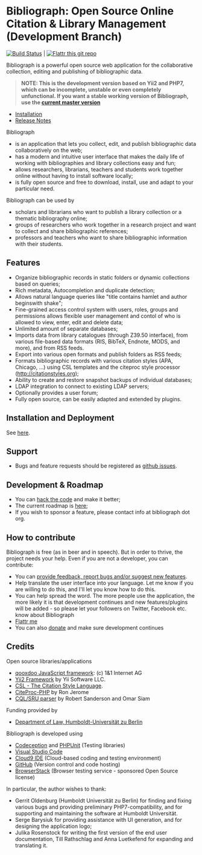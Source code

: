 # Bibliograph: Open Source Online Citation & Library Management (Development Branch)

[![Build Status](https://travis-ci.org/cboulanger/bibliograph.svg?branch=develop)](https://travis-ci.org/cboulanger/bibliograph) | [![Flattr this git repo](http://api.flattr.com/button/flattr-badge-large.png)](https://flattr.com/submit/auto?user_id=panyasan&url=https://github.com/cboulanger/bibliograph&title=Bibliograph&language=javascript&tags=github&category=software)

Bibliograph is a powerful open source web application for the collaborative
collection, editing and publishing of bibliographic data.

> **NOTE: This is the development version based on Yii2 and PHP7, which can be incomplete, unstable or even completely unfunctional. If you want a stable working version of Bibliograph, use the [current master version](https://github.com/cboulanger/bibliograph/tree/master)**

- [Installation](doc/dev/install.md)
- [Release Notes](release-notes.md)

Bibliograph

- is an application that lets you collect, edit, and publish bibliographic data 
  collaboratively on the web;
- has a modern and intuitive user interface that makes the daily life of working 
  with bibliographies and library collections easy and fun;
- allows researchers, librarians, teachers and students work together online 
  without having to install software locally;
- is fully open source and free to download, install, use and adapt to your 
  particular need.

Bibliograph can be used by

- scholars and librarians who want to publish a library collection or a 
  thematic bibliography online;
- groups of researchers who work together in a research project and want to 
  collect and share bibliographic references;
- professors and teachers who want to share bibliographic information with their
  students.

## Features
- Organize bibliographic records in static folders or dynamic collections based 
  on queries;
- Rich metadata, Autocompletion and duplicate detection;
- Allows natural language queries like "title contains hamlet and author 
  beginswith shake";
- Fine-grained access control system with users, roles, groups and permissions 
  allows flexible user management and contol of who is allowed to view, enter, 
  edit and delete data;
- Unlimited amount of separate databases;
- Imports data from library catalogues (through Z39.50 interface), from 
  various file-based data formats (RIS, BibTeX, Endnote, MODS, and more), and
  from RSS feeds.
- Export into various open formats and publish folders as RSS feeds;
- Formats bibliographic records with various citation styles (APA, Chicago, ...) 
  using CSL templates and the citeproc style processor (http://citationstyles.org);
- Ability to create and restore snapshot backups of individual databases;
- LDAP integration to connect to existing LDAP servers;
- Optionally provides a user forum;
- Fully open source, can be easily adapted and extended by plugins. 

## Installation and Deployment
See [here](doc/dev/install.md).

## Support
- Bugs and feature requests should be registered as [github issues](https://github.com/cboulanger/bibliograph/issues).

## Development & Roadmap
- You can [hack the code](doc/dev/development.md) and make it better;
- The current roadmap is [here](doc/dev/roadmap.md);
- If you wish to sponsor a feature, please contact info at bibliograph dot org.

## How to contribute
Bibliograph is free (as in beer and in speech). But in order to thrive, the
project needs your help. Even if you are not a developer, you can contribute:
- You can [provide feedback, report bugs and/or suggest new features](https://github.com/cboulanger/bibliograph/issues).
- Help translate the user interface into your language. Let me know if you 
  are willing to do this, and I'll let you know how to do this.
- You can help spread the word. The more people use the application, the more
  likely it is that development continues and new features/plugins will be 
  added - so please let your followers on Twitter, Facebook etc. know about
  Bibliograph
- [Flattr me](https://flattr.com/submit/auto?user_id=panyasan&url=https://github.com/cboulanger/bibliograph&title=Bibliograph&language=javascript&tags=github&category=software)  
- You can also [donate](http://sourceforge.net/p/bibliograph/donate) and make sure 
  development continues

## Credits
Open source libraries/applications
- [qooxdoo JavaScript framework](http://www.qooxdoo.org): (c) 1&1 Internet AG 
- [Yii2 Framework](http://www.yiiframework.com) by Yii Software LLC. 
- [CSL - The Citation Style Language](http://www.citationstyles.org).
- [CiteProc-PHP](https://bitbucket.org/rjerome/citeproc-php/) by Ron Jerome
- [CQL/SRU parser](https://github.com/simar0at/sru-cql-parser) by Robert Sanderson and Omar Siam

Funding provided by
- [Department of Law, Humboldt-Universität zu Berlin](http://www.rewi.hu-berlin.de)

Bibliograph is developed using
- [Codeception](https://codeception.com) and [PHPUnit](https://phpunit.de) (Testing libraries)
- [Visual Studio Code](https://code.visualstudio.com)
- [Cloud9 IDE](http://c9.io) (Cloud-based coding and testing environment)
- [GitHub](http://github.com) (Version control and code hosting)
- [BrowserStack](http://browserstack.com) (Browser testing service - sponsored Open Source license)

In particular, the author wishes to thank:
- Gerrit Oldenburg (Humboldt Universität zu Berlin) for finding and fixing various
  bugs and providing preliminary PHP7-compatibility, and for supporting and
  maintaining the software at Humboldt Universität.
- Serge Barysiuk for providing assistance with UI generation, and for designing
  the application logo;
- Julika Rosenstock for writing the first version of the end user documentation, 
  Till Rathschlag and Anna Luetkefend for expanding and translating it. 
